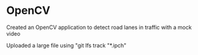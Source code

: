 # OpenCV
Created an OpenCV application to detect road lanes in traffic with a mock video

Uploaded a large file using "git lfs track "*.ipch"
